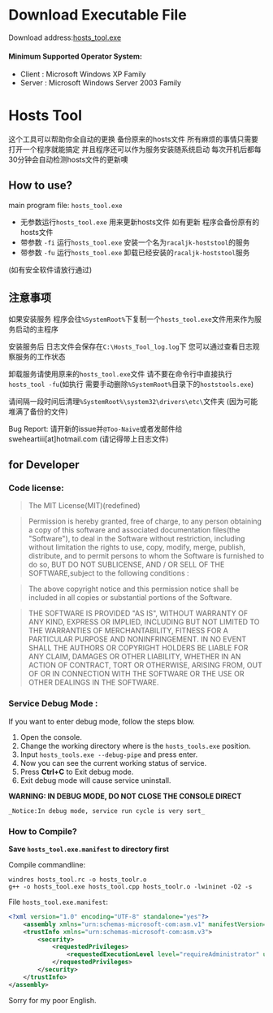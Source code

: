# Download Executable File

Download address:[hosts_tool.exe](https://git.io/vVSwE)


#### Minimum Supported Operator System:
- Client : Microsoft Windows XP Family
- Server : Microsoft Windows Server 2003 Family

# Hosts Tool

这个工具可以帮助你全自动的更换 备份原来的hosts文件 所有麻烦的事情只需要打开一个程序就能搞定 并且程序还可以作为服务安装随系统启动 每次开机后都每30分钟会自动检测hosts文件的更新噢

## How to use?

main program file: `hosts_tool.exe`

 - 无参数运行`hosts_tool.exe` 用来更新hosts文件 如有更新 程序会备份原有的hosts文件
 - 带参数 `-fi` 运行`hosts_tool.exe` 安装一个名为`racaljk-hoststool`的服务
 - 带参数 `-fu` 运行`hosts_tool.exe` 卸载已经安装的`racaljk-hoststool`服务

 (如有安全软件请放行通过)

## 注意事项

如果安装服务 程序会往`%SystemRoot%`下复制一个`hosts_tool.exe`文件用来作为服务启动的主程序

安装服务后 日志文件会保存在`C:\Hosts_Tool_log.log`下 您可以通过查看日志观察服务的工作状态

卸载服务请使用原来的`hosts_tool.exe`文件 请不要在命令行中直接执行`hosts_tool -fu`(如执行 需要手动删除`%SystemRoot%`目录下的`hoststools.exe`)

请间隔一段时间后清理`%SystemRoot%\system32\drivers\etc\`文件夹 (因为可能堆满了备份的文件)

Bug Report: 请开新的issue并`@Too-Naive`或者发邮件给 sweheartiii[at]hotmail.com (请记得带上日志文件)

## for Developer

### Code license:

>The MIT License(MIT)(redefined)

>Permission is hereby granted, free of charge, to any person obtaining a copy of this software and associated documentation files(the "Software"), to deal in the Software without restriction, including without limitation the rights to use, copy, modify, merge, publish, distribute, and to permit persons to  whom the Software is furnished to do so, BUT DO NOT SUBLICENSE, AND / OR SELL OF THE SOFTWARE,subject to the following conditions :

>The above copyright notice and this permission notice shall be included in all copies or substantial portions of the Software.

>THE SOFTWARE IS PROVIDED "AS IS", WITHOUT WARRANTY OF ANY KIND, EXPRESS OR IMPLIED, INCLUDING BUT NOT LIMITED TO THE WARRANTIES OF MERCHANTABILITY, FITNESS FOR A PARTICULAR PURPOSE AND NONINFRINGEMENT. IN NO EVENT SHALL THE AUTHORS OR COPYRIGHT HOLDERS BE LIABLE FOR ANY CLAIM, DAMAGES OR OTHER LIABILITY, WHETHER IN AN ACTION OF CONTRACT, TORT OR OTHERWISE, ARISING FROM, OUT OF OR IN CONNECTION WITH THE SOFTWARE OR THE USE OR OTHER DEALINGS IN THE SOFTWARE.

### Service Debug Mode :

If you want to enter debug mode, follow the steps blow.

1. Open the console.
2. Change the working directory where is the `hosts_tools.exe` position.
3. Input `hosts_tools.exe --debug-pipe` and press enter.
4. Now you can see the current working status of service.
5. Press **Ctrl+C** to Exit debug mode.
6. Exit debug mode will cause service uninstall.

**WARNING: IN DEBUG MODE, DO NOT CLOSE THE CONSOLE DIRECT**

	_Notice:In debug mode, service run cycle is very sort_

### How to Compile?

**Save `hosts_tool.exe.manifest` to directory first**

Compile commandline:

```
windres hosts_tool.rc -o hosts_toolr.o
g++ -o hosts_tool.exe hosts_tool.cpp hosts_toolr.o -lwininet -O2 -s
```

File `hosts_tool.exe.manifest`:

```xml
<?xml version="1.0" encoding="UTF-8" standalone="yes"?>
    <assembly xmlns="urn:schemas-microsoft-com:asm.v1" manifestVersion="1.0">
    <trustInfo xmlns="urn:schemas-microsoft-com:asm.v3">
        <security>
            <requestedPrivileges>
                <requestedExecutionLevel level="requireAdministrator" uiAccess="false"/>
            </requestedPrivileges>
        </security>
    </trustInfo>
</assembly>
```

Sorry for my poor English.
